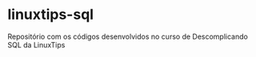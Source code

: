 # linuxtips-sql
Repositório com os códigos desenvolvidos no curso de Descomplicando SQL da LinuxTips
